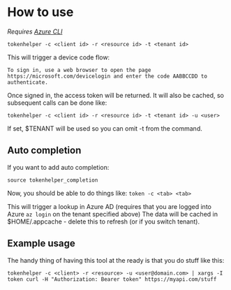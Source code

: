 # How to use

_Requires [Azure CLI](https://docs.microsoft.com/en-us/cli/azure/install-azure-cli?view=azure-cli-latest)_

`tokenhelper -c <client id> -r <resource id> -t <tenant id>`

This will trigger a device code flow:

`To sign in, use a web browser to open the page https://microsoft.com/devicelogin and enter the code AABBCCDD to authenticate.`

Once signed in, the access token will be returned.
It will also be cached, so subsequent calls can be done like:

`tokenhelper -c <client id> -r <resource id> -t <tenant id> -u <user>`

If set, $TENANT will be used so you can omit -t <tenant id> from the command.

## Auto completion
If you want to add auto completion:

`source tokenhelper_completion`

Now, you should be able to do things like:
`token -c <tab> <tab>` 

This will trigger a lookup in Azure AD (requires that you are logged into Azure `az login` on the tenant specified above)
The data will be cached in $HOME/.appcache - delete this to refresh (or if you switch tenant).

## Example usage
The handy thing of having this tool at the ready is that you do stuff like this:

`tokenhelper -c <client> -r <resource> -u <user@domain.com> | xargs -I token curl -H "Authorization: Bearer token" https://myapi.com/stuff`
